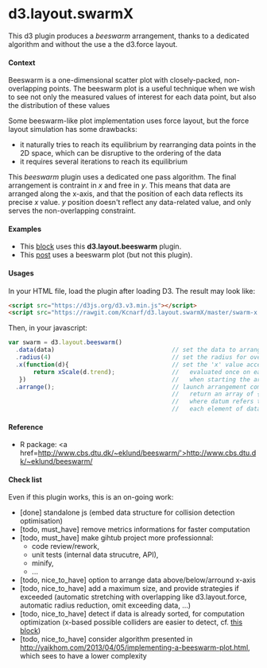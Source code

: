 # d3.layout.swarmX
This d3 plugin produces a _beeswarm_ arrangement, thanks to a dedicated algorithm and without the use a the d3.force layout.

#### Context
Beeswarm is a one-dimensional scatter plot with closely-packed, non-overlapping points. The beeswarm plot is a useful technique when we wish to see not only the measured values of interest for each data point, but also the distribution of these values

Some beeswarm-like plot implementation uses force layout, but the force layout simulation has some drawbacks:

* it naturally tries to reach its equilibrium by rearranging data points in the 2D space, which can be disruptive to the ordering of the data
* it requires several iterations to reach its equilibrium

This _beeswarm_ plugin uses a dedicated one pass algorithm. The final arrangement is contraint in _x_ and free in _y_. This means that data are arranged along the x-axis, and that the position of each data reflects its precise _x_ value. _y_ position doesn't reflect any data-related value, and only serves the non-overlapping constraint.


#### Examples
* This <a href='http://bl.ocks.org/Kcnarf/5c989173d0e0c74ab4b62161b33bb0a8'>block</a> uses this __d3.layout.beeswarm__ plugin.
* This <a href='http://poly-graph.co/vocabulary.html'>post</a> uses a beeswarm plot (but not this plugin).

#### Usages
In your HTML file, load the plugin after loading D3. The result may look like:
```html
<script src="https://d3js.org/d3.v3.min.js"></script>
<script src="https://rawgit.com/Kcnarf/d3.layout.swarmX/master/swarm-x.js"></script>
```

Then, in your javascript:
```javascript
var swarm = d3.layout.beeswarm()
  .data(data)                                 // set the data to arrange
  .radius(4)                                  // set the radius for overlapping detection
  .x(function(d){                             // set the 'x' value accessor
       return xScale(d.trend);                //   evaluated once on each element of data
   })                                         //   when starting the arrangement
  .arrange();                                 // launch arrangement computation;
                                              //   return an array of {datum: , x: , y: }
                                              //   where datum refers to an element of data
                                              //   each element of data remains unchanged
```

#### Reference
* R package: <a href=http://www.cbs.dtu.dk/~eklund/beeswarm/'>http://www.cbs.dtu.dk/~eklund/beeswarm/</a>

#### Check list
Even if this plugin works, this is an on-going work:

* [done] standalone js (embed data structure for collision detection optimisation)
* [todo, must\_have] remove metrics informations for faster computation
* [todo, must\_have] make gihtub project more professionnal:
  * code review/rework,
  * unit tests (internal data strucutre, API),
  * minify,
  * ...
* [todo, nice\_to\_have] option to arrange data above/below/arround x-axis
* [todo, nice\_to\_have] add a maximum size, and provide strategies if exceeded (automatic stretching with overlapping like d3.layout.force, automatic radius reduction, omit exceeding data, ...)
* [todo, nice\_to\_have] detect if data is already sorted, for computation optimization (x-based possible colliders are easier to detect, cf. <a href='http://bl.ocks.org/Kcnarf/921b2f038327dd0ca55213e4ce8bcdb1'>this block</a>)
* [todo, nice\_to\_have] consider algorithm presented in <a href='http://yaikhom.com/2013/04/05/implementing-a-beeswarm-plot.html'>http://yaikhom.com/2013/04/05/implementing-a-beeswarm-plot.html</a>, which sees to have a lower complexity
